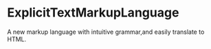 # ExplicitTextMarkupLanguage
A new markup language with intuitive grammar,and easily translate to HTML.
